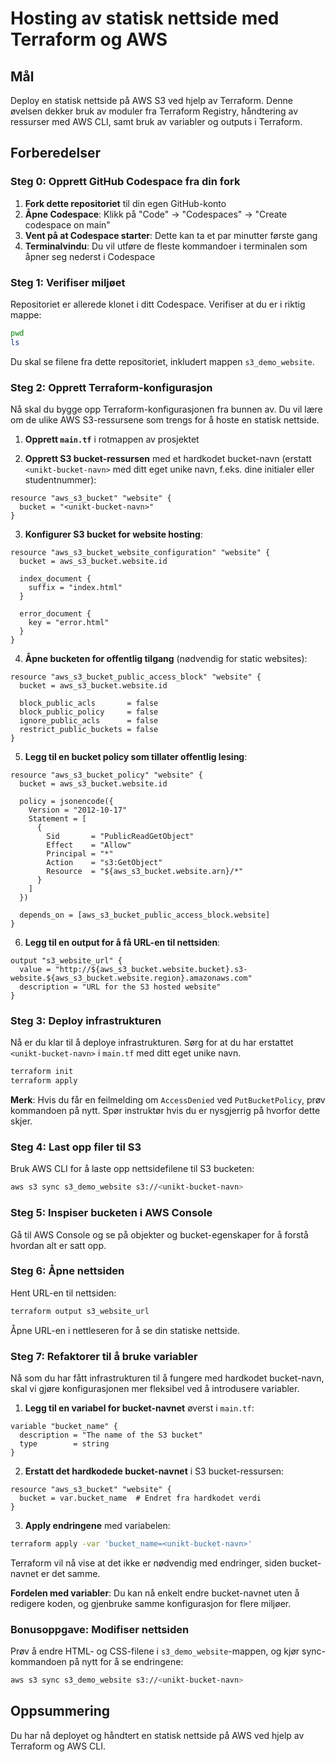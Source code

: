 # Hosting av statisk nettside med Terraform og AWS

## Mål
Deploy en statisk nettside på AWS S3 ved hjelp av Terraform. Denne øvelsen dekker bruk av moduler fra Terraform Registry, håndtering av ressurser med AWS CLI, samt bruk av variabler og outputs i Terraform.

## Forberedelser

### Steg 0: Opprett GitHub Codespace fra din fork

1. **Fork dette repositoriet** til din egen GitHub-konto
2. **Åpne Codespace**: Klikk på "Code" → "Codespaces" → "Create codespace on main"
3. **Vent på at Codespace starter**: Dette kan ta et par minutter første gang
4. **Terminalvindu**: Du vil utføre de fleste kommandoer i terminalen som åpner seg nederst i Codespace

### Steg 1: Verifiser miljøet

Repositoriet er allerede klonet i ditt Codespace. Verifiser at du er i riktig mappe:

```bash
pwd
ls
```

Du skal se filene fra dette repositoriet, inkludert mappen `s3_demo_website`. 

### Steg 2: Opprett Terraform-konfigurasjon

Nå skal du bygge opp Terraform-konfigurasjonen fra bunnen av. Du vil lære om de ulike AWS S3-ressursene som trengs for å hoste en statisk nettside.

1. **Opprett `main.tf`** i rotmappen av prosjektet

2. **Opprett S3 bucket-ressursen** med et hardkodet bucket-navn (erstatt `<unikt-bucket-navn>` med ditt eget unike navn, f.eks. dine initialer eller studentnummer):

```hcl
resource "aws_s3_bucket" "website" {
  bucket = "<unikt-bucket-navn>"
}
```

3. **Konfigurer S3 bucket for website hosting**:

```hcl
resource "aws_s3_bucket_website_configuration" "website" {
  bucket = aws_s3_bucket.website.id

  index_document {
    suffix = "index.html"
  }

  error_document {
    key = "error.html"
  }
}
```

4. **Åpne bucketen for offentlig tilgang** (nødvendig for static websites):

```hcl
resource "aws_s3_bucket_public_access_block" "website" {
  bucket = aws_s3_bucket.website.id

  block_public_acls       = false
  block_public_policy     = false
  ignore_public_acls      = false
  restrict_public_buckets = false
}
```

5. **Legg til en bucket policy som tillater offentlig lesing**:

```hcl
resource "aws_s3_bucket_policy" "website" {
  bucket = aws_s3_bucket.website.id

  policy = jsonencode({
    Version = "2012-10-17"
    Statement = [
      {
        Sid       = "PublicReadGetObject"
        Effect    = "Allow"
        Principal = "*"
        Action    = "s3:GetObject"
        Resource  = "${aws_s3_bucket.website.arn}/*"
      }
    ]
  })

  depends_on = [aws_s3_bucket_public_access_block.website]
}
```

6. **Legg til en output for å få URL-en til nettsiden**:

```hcl
output "s3_website_url" {
  value = "http://${aws_s3_bucket.website.bucket}.s3-website.${aws_s3_bucket.website.region}.amazonaws.com"
  description = "URL for the S3 hosted website"
}
```

### Steg 3: Deploy infrastrukturen

Nå er du klar til å deploye infrastrukturen. Sørg for at du har erstattet `<unikt-bucket-navn>` i `main.tf` med ditt eget unike navn.

```bash
terraform init
terraform apply
```

**Merk**: Hvis du får en feilmelding om `AccessDenied` ved `PutBucketPolicy`, prøv kommandoen på nytt. Spør instruktør hvis du er nysgjerrig på hvorfor dette skjer.

### Steg 4: Last opp filer til S3

Bruk AWS CLI for å laste opp nettsidefilene til S3 bucketen:

```bash
aws s3 sync s3_demo_website s3://<unikt-bucket-navn>
```

### Steg 5: Inspiser bucketen i AWS Console

Gå til AWS Console og se på objekter og bucket-egenskaper for å forstå hvordan alt er satt opp.

### Steg 6: Åpne nettsiden

Hent URL-en til nettsiden:

```bash
terraform output s3_website_url
```

Åpne URL-en i nettleseren for å se din statiske nettside.

### Steg 7: Refaktorer til å bruke variabler

Nå som du har fått infrastrukturen til å fungere med hardkodet bucket-navn, skal vi gjøre konfigurasjonen mer fleksibel ved å introdusere variabler.

1. **Legg til en variabel for bucket-navnet** øverst i `main.tf`:

```hcl
variable "bucket_name" {
  description = "The name of the S3 bucket"
  type        = string
}
```

2. **Erstatt det hardkodede bucket-navnet** i S3 bucket-ressursen:

```hcl
resource "aws_s3_bucket" "website" {
  bucket = var.bucket_name  # Endret fra hardkodet verdi
}
```

3. **Apply endringene** med variabelen:

```bash
terraform apply -var 'bucket_name=<unikt-bucket-navn>'
```

Terraform vil nå vise at det ikke er nødvendig med endringer, siden bucket-navnet er det samme.

**Fordelen med variabler**: Du kan nå enkelt endre bucket-navnet uten å redigere koden, og gjenbruke samme konfigurasjon for flere miljøer.

### Bonusoppgave: Modifiser nettsiden

Prøv å endre HTML- og CSS-filene i `s3_demo_website`-mappen, og kjør sync-kommandoen på nytt for å se endringene:

```bash
aws s3 sync s3_demo_website s3://<unikt-bucket-navn>
```

## Oppsummering

Du har nå deployet og håndtert en statisk nettside på AWS ved hjelp av Terraform og AWS CLI.
